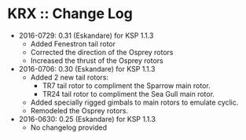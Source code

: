 # KRX :: Change Log

* 2016-0729: 0.31 (Eskandare) for KSP 1.1.3
	+ Added Fenestron tail rotor
	+ Corrected the direction of the Osprey rotors
	+ Increased the thrust of the Osprey rotors
* 2016-0706: 0.30 (Eskandare) for KSP 1.1.3
	+ Added 2 new tail rotors:
		- TR7 tail rotor to compliment the Sparrow main rotor.
		- TR24 tail rotor to compliment the Sea Gull main rotor.
	+ Added specially rigged gimbals to main rotors to emulate cyclic.
	+ Remodeled the Osprey rotors.
* 2016-0630: 0.25 (Eskandare) for KSP 1.1.3
	+ No changelog provided
